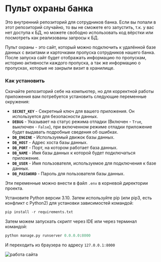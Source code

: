 # Пульт охраны банка

Это внутренний репозиторий для сотрудников банка. Если вы попали в этот репозиторий случайно, то вы не сможете его запустить, т.к. у вас нет доступа к БД, но можете свободно использовать код вёрстки или посмотреть как реализованы запросы к БД.

Пульт охраны - это сайт, который можно подключить к удалённой базе данных с визитами и карточками пропуска сотрудников нашего банка.
После запуска сайт будет отображать информацию по пропускам, историю активности каждого пропуска, а так же информацию о пропусках, которые не закрыли визит в хранилище.

### Как установить

Скачайте репозиторий себе на компьютер, но для корректной работы приложения вам потребуется установить следующие переменные окружения:

- **`SECRET_KEY`** - Секретный ключ для вашего приложения. Он используется для безопасности данных.
- **`DEBUG`** - Указывает на статус режима отладки (Включен - `True`, выключен - `False`), при включенном режиме отладки приложение будет выдавать подробные сведения об ошибках.
- **`DB_ENGINE`** - Используемый движок базы данных.
- **`DB_HOST`** - Адрес хоста базы данных.
- **`DB_PORT`** - Порт, на котором работает база данных.
- **`DB_NAME`** - Имя базы данных к которой будет подключаться приложение.
- **`DB_USER`** - Имя пользователя, используемое для подключения к базе данных.
- **`DB_PASSWORD`** - Пароль для пользователя базы данных.

Эти переменные можно внести в файл `.env` в корневой директории проекта.

Установите Python версии 3.10. Затем используйте pip (или pip3, есть конфликт с Python2) для установки зависимостей командой:
```python
pip install -r requirements.txt
```
Затем можем запускать скрипт через IDE или через терминал командой:
```python
python manage.py runserver 0.0.0.0:8000
```
И переходить из браузера по адресу `127.0.0.1:8000`


![работа сайта](https://github.com/user-attachments/assets/a5eaa5e7-db69-482b-955b-40c953305997)
